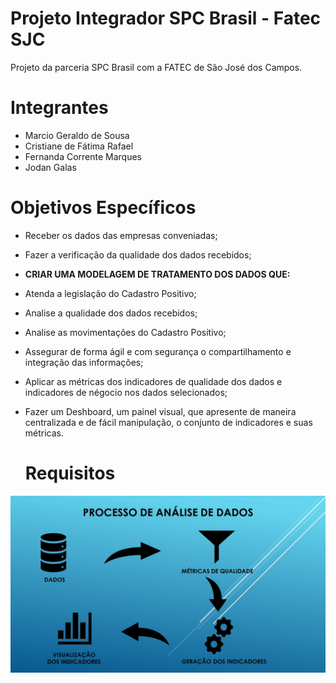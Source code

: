 # Projeto Integrador SPC Brasil - Fatec SJC
Projeto da parceria SPC Brasil com a FATEC de São José dos Campos. 

# Integrantes 
* Marcio Geraldo de Sousa
* Cristiane de Fátima Rafael
* Fernanda Corrente Marques 
* Jodan Galas 

# Objetivos Específicos 

* Receber os dados das empresas conveniadas;

* Fazer a verificação da qualidade dos dados recebidos;

* **CRIAR UMA MODELAGEM DE TRATAMENTO DOS DADOS QUE:**

* Atenda a legislação do Cadastro Positivo;

* Analise a qualidade dos dados recebidos;

* Analise as movimentações do Cadastro Positivo;
 
* Assegurar de forma ágil e com segurança o compartilhamento e integração das informações;

* Aplicar as métricas dos indicadores de qualidade dos dados e indicadores de négocio nos dados selecionados;

* Fazer um Deshboard, um painel visual, que apresente de maneira centralizada e de fácil manipulação,
o conjunto de indicadores e suas métricas.

   # Requisitos
![](/imagens/requisitos.jpg)

